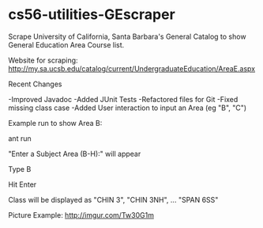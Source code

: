 cs56-utilities-GEscraper
========================

Scrape University of California, Santa Barbara's General Catalog to show General Education Area Course list. 

Website for scraping: http://my.sa.ucsb.edu/catalog/current/UndergraduateEducation/AreaE.aspx 

Recent Changes

-Improved Javadoc
-Added JUnit Tests
-Refactored files for Git
-Fixed missing class case
-Added User interaction to input an Area (eg "B", "C")


Example run to show Area B:

ant run

"Enter a Subject Area (B-H):" will appear

Type B

Hit Enter

Class will be displayed as "CHIN 3", "CHIN 3NH", ... "SPAN 6SS"

Picture Example: http://imgur.com/Tw30G1m
